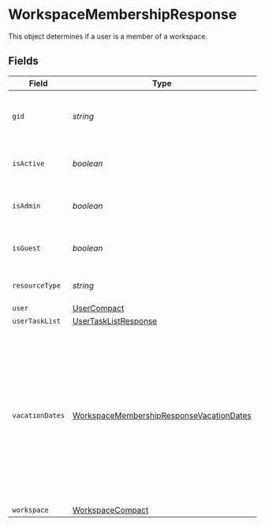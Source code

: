 # WorkspaceMembershipResponse

This object determines if a user is a member of a workspace.


## Fields

| Field                                                                                                                                                                                                                                              | Type                                                                                                                                                                                                                                               | Required                                                                                                                                                                                                                                           | Description                                                                                                                                                                                                                                        | Example                                                                                                                                                                                                                                            |
| -------------------------------------------------------------------------------------------------------------------------------------------------------------------------------------------------------------------------------------------------- | -------------------------------------------------------------------------------------------------------------------------------------------------------------------------------------------------------------------------------------------------- | -------------------------------------------------------------------------------------------------------------------------------------------------------------------------------------------------------------------------------------------------- | -------------------------------------------------------------------------------------------------------------------------------------------------------------------------------------------------------------------------------------------------- | -------------------------------------------------------------------------------------------------------------------------------------------------------------------------------------------------------------------------------------------------- |
| `gid`                                                                                                                                                                                                                                              | *string*                                                                                                                                                                                                                                           | :heavy_minus_sign:                                                                                                                                                                                                                                 | Globally unique identifier of the resource, as a string.                                                                                                                                                                                           | 12345                                                                                                                                                                                                                                              |
| `isActive`                                                                                                                                                                                                                                         | *boolean*                                                                                                                                                                                                                                          | :heavy_minus_sign:                                                                                                                                                                                                                                 | Reflects if this user still a member of the workspace.                                                                                                                                                                                             |                                                                                                                                                                                                                                                    |
| `isAdmin`                                                                                                                                                                                                                                          | *boolean*                                                                                                                                                                                                                                          | :heavy_minus_sign:                                                                                                                                                                                                                                 | Reflects if this user is an admin of the workspace.                                                                                                                                                                                                |                                                                                                                                                                                                                                                    |
| `isGuest`                                                                                                                                                                                                                                          | *boolean*                                                                                                                                                                                                                                          | :heavy_minus_sign:                                                                                                                                                                                                                                 | Reflects if this user is a guest of the workspace.                                                                                                                                                                                                 |                                                                                                                                                                                                                                                    |
| `resourceType`                                                                                                                                                                                                                                     | *string*                                                                                                                                                                                                                                           | :heavy_minus_sign:                                                                                                                                                                                                                                 | The base type of this resource.                                                                                                                                                                                                                    | task                                                                                                                                                                                                                                               |
| `user`                                                                                                                                                                                                                                             | [UserCompact](../../models/shared/usercompact.md)                                                                                                                                                                                                  | :heavy_minus_sign:                                                                                                                                                                                                                                 | N/A                                                                                                                                                                                                                                                |                                                                                                                                                                                                                                                    |
| `userTaskList`                                                                                                                                                                                                                                     | [UserTaskListResponse](../../models/shared/usertasklistresponse.md)                                                                                                                                                                                | :heavy_minus_sign:                                                                                                                                                                                                                                 | N/A                                                                                                                                                                                                                                                |                                                                                                                                                                                                                                                    |
| `vacationDates`                                                                                                                                                                                                                                    | [WorkspaceMembershipResponseVacationDates](../../models/shared/workspacemembershipresponsevacationdates.md)                                                                                                                                        | :heavy_minus_sign:                                                                                                                                                                                                                                 | Contains keys `start_on` and `end_on` for the vacation dates for the user in this workspace. If `start_on` is null, the entire `vacation_dates` object will be null. If `end_on` is before today, the entire `vacation_dates` object will be null. |                                                                                                                                                                                                                                                    |
| `workspace`                                                                                                                                                                                                                                        | [WorkspaceCompact](../../models/shared/workspacecompact.md)                                                                                                                                                                                        | :heavy_minus_sign:                                                                                                                                                                                                                                 | N/A                                                                                                                                                                                                                                                |                                                                                                                                                                                                                                                    |